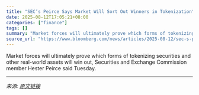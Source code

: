 ```yaml
---
title: "SEC’s Peirce Says Market Will Sort Out Winners in Tokenization"
date: 2025-08-12T17:05:21+08:00
categories: ["finance"]
tags: []
summary: "Market forces will ultimately prove which forms of tokenizing securities and other real-world assets will win out, Securities and Exchange Commission member Hester Peirce said Tuesday."
source_url: "https://www.bloomberg.com/news/articles/2025-08-12/sec-s-peirce-says-market-will-sort-out-winners-in-tokenization"
---
```


Market forces will ultimately prove which forms of tokenizing securities and other real-world assets will win out, Securities and Exchange Commission member Hester Peirce said Tuesday.

---

*来源: [原文链接](https://www.bloomberg.com/news/articles/2025-08-12/sec-s-peirce-says-market-will-sort-out-winners-in-tokenization)*
